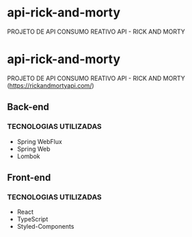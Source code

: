 # api-rick-and-morty
PROJETO DE API CONSUMO REATIVO API - RICK AND MORTY
# api-rick-and-morty
PROJETO DE API CONSUMO REATIVO API - RICK AND MORTY (https://rickandmortyapi.com/)

## Back-end
### TECNOLOGIAS UTILIZADAS
- Spring WebFlux
- Spring Web
- Lombok

## Front-end
### TECNOLOGIAS UTILIZADAS
- React
- TypeScript
- Styled-Components
